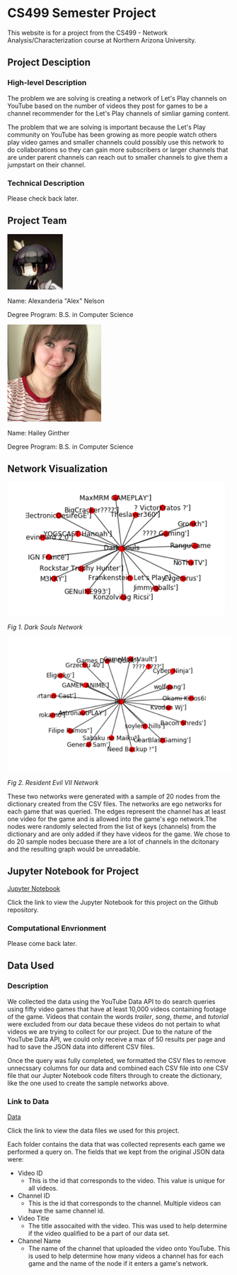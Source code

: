 # CS499 Semester Project

This website is for a project from the CS499 - Network Analysis/Characterization course at
Northern Arizona University.


## Project Desciption

### High-level Description
The problem we are solving is creating a network of Let's Play channels on YouTube based on the number
of videos they post for games to be a channel recommender for the Let's Play channels of simliar gaming
content.

The problem that we are solving is important because the Let's Play community on YouTube has been growing
as more people watch others play video games and smaller channels could possibly use this network to do
collaborations so they can gain more subscribers or larger channels that are under parent channels can
reach out to smaller channels to give them a jumpstart on their channel.

### Technical Description

Please check back later.


## Project Team

![Image of Alex Nelson](/Images/avatar.jpg)

Name: Alexanderia "Alex" Nelson

Degree Program: B.S. in Computer Science

![Image of Hailey Ginther](https://github.com/Alex-Nelson/turbo-octo-happiness/blob/master/Images/603.JPG)

Name: Hailey Ginther

Degree Program: B.S. in Computer Science

## Network Visualization
![Image of Dark Souls Network](/Images/DarkSoulsNetwork.PNG)

*Fig 1. Dark Souls Network*

![Image of Resident Evil VII Network](/Images/RE7Network.PNG)

*Fig 2. Resident Evil VII Network*

These two networks were generated with a sample of 20 nodes from the dictionary created from the CSV files. The networks
are ego networks for each game that was queried. The edges represent the channel has at least one video for the game and
is allowed into the game's ego network.The nodes were randomly selected from the list of keys (channels) from the dictionary
and are only added if they have videos for the game. We chose to do 20 sample nodes becuase there are a lot of channels in
the dcitonary and the resulting graph would be unreadable.

## Jupyter Notebook for Project

[Jupyter Notebook](https://github.com/Alex-Nelson/turbo-octo-happiness/blob/master/Notebook/CS499_Semester_Project.ipynb)

Click the link to view the Jupyter Notebook for this project on the Github repository.

### Computational Envrionment

Please come back later.


## Data Used

### Description

We collected the data using the YouTube Data API to do search queries using fifty video games
that have at least 10,000 videos containing footage of the game. Videos that contain the words
_trailer_, _song_, _theme_, and _tutorial_ were excluded from our data becaue these videos do not
pertain to what videos we are trying to collect for our project. Due to the nature of the YouTube Data API,
we could only receive a max of 50 results per page and had to save the JSON data into different CSV files.

Once the query was fully completed, we formatted the CSV files to remove unnecssary columns for our data and
combined each CSV file into one CSV file that our Jupter Notebook code filters through to create the dictionary,
like the one used to create the sample networks above.

### Link to Data

[Data](https://github.com/Alex-Nelson/turbo-octo-happiness/tree/master/Data)

Click the link to view the data files we used for this project.

Each folder contains the data that was collected represents each game we performed a query on. The fields that we kept
from the original JSON data were:
- Video ID
  - This is the id that corresponds to the video. This value is unique for all videos.
- Channel ID
  - This is the id that corresponds to the channel. Multiple videos can have the same channel id.
- Video Title
  - The title assocaited with the video. This was used to help determine if the video qualified to be a part of
    our data set.
- Channel Name
  - The name of the channel that uploaded the video onto YouTube. This is used to help determine how many videos
    a channel has for each game and the name of the node if it enters a game's network.
